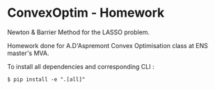 # ConvexOptim - Homework
Newton &amp; Barrier Method for the LASSO problem.

Homework done for A.D'Aspremont Convex Optimisation class at ENS master's MVA.

To install all dependencies and corresponding CLI :

    $ pip install -e ".[all]"